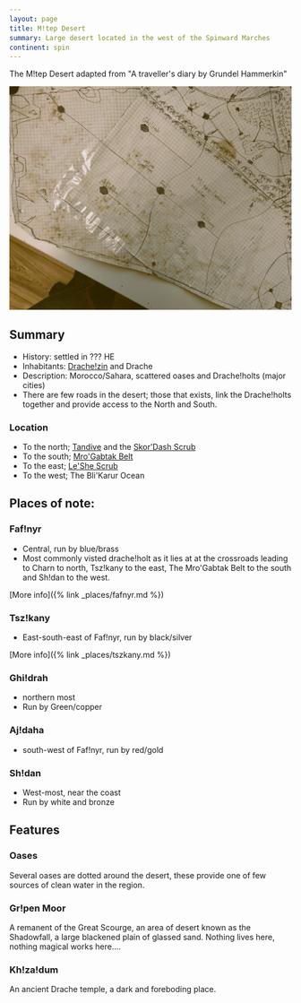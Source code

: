 ```yaml
---
layout: page
title: M!tep Desert
summary: Large desert located in the west of the Spinward Marches
continent: spin
---
```


The M!tep Desert adapted from "A traveller's diary by Grundel Hammerkin"

![M!tep Desert](/assets/mtep-desert-full.jpg)

## Summary

- History: settled in ??? HE
- Inhabitants: [Drache!zin](/races/drachezin) and Drache
- Description: Morocco/Sahara, scattered oases and Drache!holts (major cities)
- There are few roads in the desert; those that exists, link the Drache!holts
  together and provide access to the North and South.

### Location

- To the north; [Tandive](/geography/tandive) and the
  [Skor'Dash Scrub](/geography/skordash-scrub)
- To the south; [Mro'Gabtak Belt](/geography/mrogabtak-belt)
- To the east; [Le'She Scrub](/geography/leshe-scrub)
- To the west; The Bli'Karur Ocean

## Places of note:

### Faf!nyr

- Central, run by blue/brass
- Most commonly visted drache!holt as it lies at at the crossroads leading to
  Charn to north, Tsz!kany to the east, The Mro'Gabtak Belt to the south and
  Sh!dan to the west.

\[More info]\({% link \_places/fafnyr.md %})

### Tsz!kany

- East-south-east of Faf!nyr, run by black/silver

\[More info]\({% link \_places/tszkany.md %})

### Ghi!drah

- northern most
- Run by Green/copper

### Aj!daha

- south-west of Faf!nyr, run by red/gold

### Sh!dan

- West-most, near the coast
- Run by white and bronze

## Features

### Oases

Several oases are dotted around the desert, these provide one of few sources of
clean water in the region.

### Gr!pen Moor

A remanent of the Great Scourge, an area of desert known as the Shadowfall, a
large blackened plain of glassed sand. Nothing lives here, nothing magical works
here….

### Kh!za!dum

An ancient Drache temple, a dark and foreboding place.

